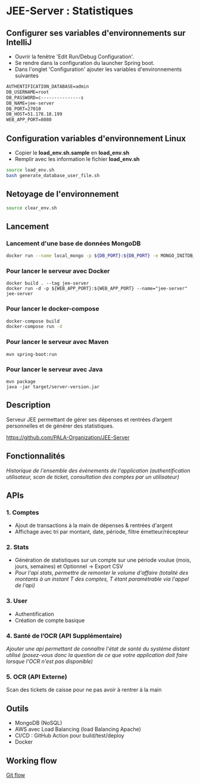 # JEE-Server : Statistiques

## Configurer ses variables d'environnements sur IntelliJ

- Ouvrir la fenêtre 'Edit Run/Debug Configuration'.
- Se rendre dans la configuration du launcher Spring boot.
- Dans l'onglet 'Configuration' ajouter les variables d'environnements suivantes

```txt
AUTHENTIFICATION_DATABASE=admin
DB_USERNAME=root
DB_PASSWORD=c---------------s
DB_NAME=jee-server
DB_PORT=27010
DB_HOST=51.178.18.199
WEB_APP_PORT=8080
```

## Configuration variables d'environnement Linux

- Copier le **load_env.sh.sample** en **load_env.sh**
- Remplir avec les information le fichier **load_env.sh**

```bash
source load_env.sh
bash generate_database_user_file.sh
```

## Netoyage de l'environnement

```bash
source clear_env.sh
```

## Lancement

### Lancement d'une base de données MongoDB

```bash
docker run --name local_mongo -p ${DB_PORT}:${DB_PORT} -e MONGO_INITDB_DATABASE=${AUTHENTIFICATION_DATABASE} -e MONGO_INITDB_ROOT_USERNAME=${DB_ROOT_USERNAME} -e MONGO_INITDB_ROOT_PASSWORD=${DB_ROOT_PASSWORD} --volume "${full_path}/database_user.js:/docker-entrypoint-initdb.d/database_user.js:ro" -it mongo

```

### Pour lancer le serveur avec Docker

```console
docker build . --tag jee-server
docker run -d -p ${WEB_APP_PORT}:${WEB_APP_PORT} --name="jee-server" jee-server
```

### Pour lancer le docker-compose

```bash
docker-compose build
docker-compose run -d
```

### Pour lancer le serveur avec Maven

```console
mvn spring-boot:run
```

### Pour lancer le serveur avec Java

```console
mvn package
java -jar target/server-version.jar
```

## Description

Serveur JEE permettant de gérer ses dépenses et rentrées d’argent personnelles et de générer des statistiques.

<https://github.com/PALA-Organization/JEE-Server>

## Fonctionnalités

*Historique de l'ensemble des évènements de l'application (authentification utilisateur, scan de ticket, consultation des comptes par un utilisateur)*

## APIs

### 1. Comptes

- Ajout de transactions à la main de dépenses & rentrées d'argent
- Affichage avec tri par montant, date, période, filtre émetteur/récepteur

### 2. Stats

- Génération de statistiques sur un compte sur une période voulue (mois, jours, semaines) et Optionnel -> Export CSV
- *Pour l'api stats, permettre de remonter le volume d'affaire (totalité des montants à un instant T des comptes, T étant paramétrable via l'appel de l'api)*

### 3. User

- Authentification
- Création de compte basique

### 4. Santé de l’OCR (API Supplémentaire)

*Ajouter une api permettant de connaître l'état de santé du système distant utilisé (posez-vous donc la question de ce que votre application doit faire lorsque l'OCR n'est pas disponible)*

### 5. OCR (API Externe)

Scan des tickets de caisse pour ne pas avoir à rentrer à la main

## Outils

- MongoDB (NoSQL)
- AWS avec Load Balancing (load Balancing Apache)
- CI/CD : GitHub Action pour build/test/deploy
- Docker

## Working flow

[Git flow](https://danielkummer.github.io/git-flow-cheatsheet/index.fr_FR.html)
